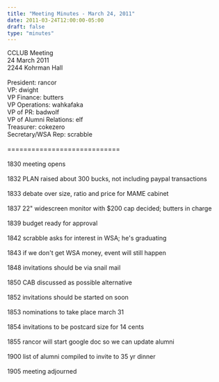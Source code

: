 ```yaml
---
title: "Meeting Minutes - March 24, 2011"
date: 2011-03-24T12:00:00-05:00
draft: false
type: "minutes"
---
```


CCLUB Meeting<br />
24 March 2011<br />
2244 Kohrman Hall<br />
<br />
President: rancor<br />
VP: dwight<br />
VP Finance: butters<br />
VP Operations: wahkafaka<br />
VP of PR: badwolf<br />
VP of Alumni Relations: elf<br />
Treasurer: cokezero<br />
Secretary/WSA Rep: scrabble<br />
<br />
============================<br />
<br />
1830 meeting opens<br />
<br />
1832 PLAN raised about 300 bucks, not including paypal transactions<br />
<br />
1833 debate over size, ratio and price for MAME cabinet<br />
<br />
1837 22" widescreen monitor with $200 cap decided; butters in charge<br />
<br />
1839 budget ready for approval <br />
<br />
1842 scrabble asks for interest in WSA; he's graduating<br />
<br />
1843 if we don't get WSA money, event will still happen<br />
<br />
1848 invitations should be via snail mail<br />
<br />
1850 CAB discussed as possible alternative<br />
<br />
1852 invitations should be started on soon<br />
<br />
1853 nominations to take place march 31 <br />
<br />
1854 invitations to be postcard size for 14 cents<br />
<br />
1855 rancor will start google doc so we can update alumni<br />
<br />
1900 list of alumni compiled to invite to 35 yr dinner<br />
<br />
1905 meeting adjourned